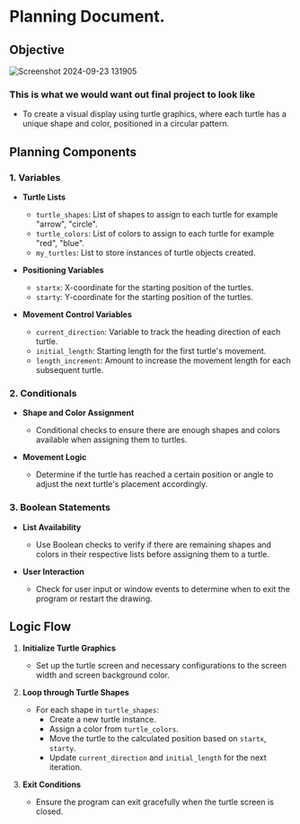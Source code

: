 # Planning Document.

## Objective
![Screenshot 2024-09-23 131905](https://github.com/user-attachments/assets/1452a53c-2203-48a8-a42d-7beebd56b1ca)
### This is what we would want out final project to look like 
- To create a visual display using turtle graphics, where each turtle has a unique shape and color, positioned in a circular pattern.

## Planning Components

### 1. Variables

- **Turtle Lists**
  - `turtle_shapes`: List of shapes to assign to each turtle for example "arrow", "circle".
  - `turtle_colors`: List of colors to assign to each turtle for example "red", "blue".
  - `my_turtles`: List to store instances of turtle objects created.

- **Positioning Variables**
  - `startx`: X-coordinate for the starting position of the turtles.
  - `starty`: Y-coordinate for the starting position of the turtles.

- **Movement Control Variables**
  - `current_direction`: Variable to track the heading direction of each turtle.
  - `initial_length`: Starting length for the first turtle's movement.
  - `length_increment`: Amount to increase the movement length for each subsequent turtle.

### 2. Conditionals

- **Shape and Color Assignment**
  - Conditional checks to ensure there are enough shapes and colors available when assigning them to turtles.
  
- **Movement Logic**
  - Determine if the turtle has reached a certain position or angle to adjust the next turtle's placement accordingly.

### 3. Boolean Statements

- **List Availability**
  - Use Boolean checks to verify if there are remaining shapes and colors in their respective lists before assigning them to a turtle.
  
- **User Interaction**
  - Check for user input or window events to determine when to exit the program or restart the drawing.

## Logic Flow

1. **Initialize Turtle Graphics**
   - Set up the turtle screen and necessary configurations to the screen width and screen background color.

2. **Loop through Turtle Shapes**
   - For each shape in `turtle_shapes`:
     - Create a new turtle instance.
     - Assign a color from `turtle_colors`.
     - Move the turtle to the calculated position based on `startx`, `starty`.
     - Update `current_direction` and `initial_length` for the next iteration.

3. **Exit Conditions**
   - Ensure the program can exit gracefully when the turtle screen is closed.
